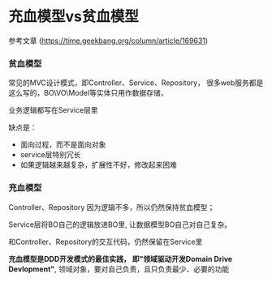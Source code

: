 # 充血模型vs贫血模型

参考文章 (https://time.geekbang.org/column/article/169631)

### 贫血模型

常见的MVC设计模式，即Controller、Service、Repository， 很多web服务都是这么写的，BO\VO\Model等实体只用作数据存储，

业务逻辑都写在Service层里



缺点是：

- 面向过程，而不是面向对象
- service层特别冗长
- 如果逻辑越来越复杂，扩展性不好，修改起来困难



### 充血模型

Controller、Repository 因为逻辑不多，所以仍然保持贫血模型；

Service层将BO自己的逻辑放进BO里, 让数据模型BO自己对自己复杂。

和Controller、Repository的交互代码，仍然保留在Service里



**充血模型是DDD开发模式的最佳实践， 即"领域驱动开发Domain Drive Devlopment"**, 领域对象，要对自己负责，且只负责最少、必要的功能

